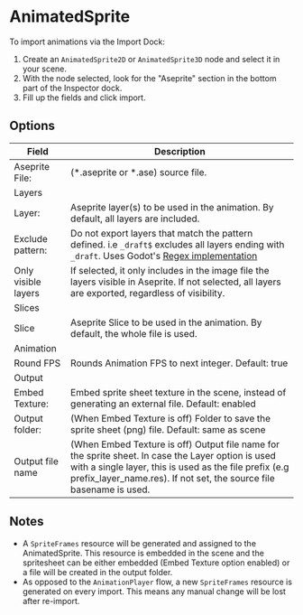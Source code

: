 # AnimatedSprite

To import animations via the Import Dock:

1. Create an `AnimatedSprite2D` or `AnimatedSprite3D` node and select it in your scene.
1. With the node selected, look for the "Aseprite" section in the bottom part of the Inspector dock.
1. Fill up the fields and click import.

## Options

| Field                   | Description |
| ----------------------- | ----------- |
| Aseprite File: | (\*.aseprite or \*.ase) source file. |
| Layers ||
| Layer: | Aseprite layer(s) to be used in the animation. By default, all layers are included. |
| Exclude pattern: | Do not export layers that match the pattern defined. i.e `_draft$` excludes all layers ending with `_draft`. Uses Godot's [Regex implementation](https://docs.godotengine.org/en/stable/classes/class_regex.html) |
| Only visible layers | If selected, it only includes in the image file the layers visible in Aseprite. If not selected, all layers are exported, regardless of visibility.|
| Slices ||
| Slice | Aseprite Slice to be used in the animation. By default, the whole file is used. |
| Animation ||
| Round FPS | Rounds Animation FPS to next integer. Default: true |
| Output  ||
| Embed Texture: | Embed sprite sheet texture in the scene, instead of generating an external file. Default: enabled |
| Output folder: | (When Embed Texture is off) Folder to save the sprite sheet (png) file. Default: same as scene |
| Output file name | (When Embed Texture is off) Output file name for the sprite sheet. In case the Layer option is used with a single layer, this is used as the file prefix (e.g prefix_layer_name.res). If not set, the source file basename is used.|

## Notes

- A `SpriteFrames` resource will be generated and assigned to the AnimatedSprite. This resource is embedded in the scene and the spritesheet can be either embedded (Embed Texture option enabled) or a file will be created in the output folder.
- As opposed to the `AnimationPlayer` flow, a new `SpriteFrames` resource is generated on every import. This means any manual change will be lost after re-import.

